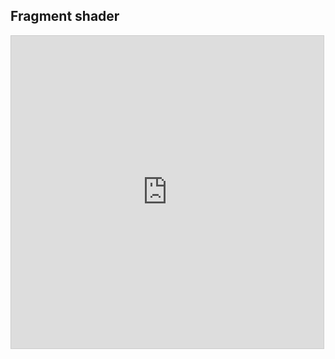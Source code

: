

## Fragment shader


<iframe src="https://www.desmos.com/calculator/deaanhpps1?embed" width="500" height="500" style="border: 1px solid #ccc" frameborder=0></iframe>
